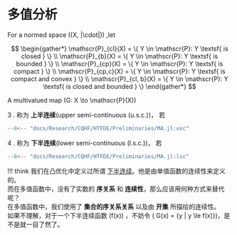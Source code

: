 # 多值分析

For a normed space \((X, \|\cdot\|)\) ,let 

$$ \begin{gather*}
    \mathscr{P}_{cl}(X) = \{ Y \in \mathscr{P}: Y \textsf{ is closed } \}   \\
    \mathscr{P}_{b}(X) = \{ Y \in \mathscr{P}: Y \textsf{ is bounded } \}   \\
    \mathscr{P}_{cp}(X) = \{ Y \in \mathscr{P}: Y \textsf{ is compact } \}   \\
    \mathscr{P}_{cp,c}(X) = \{ Y \in \mathscr{P}: Y \textsf{ is compact and convex } \}   \\
    \mathscr{P}_{cl, b}(X) = \{ Y \in \mathscr{P}: Y \textsf{ is closed and bounded } \}   
\end{gather*} $$


A multivalued map \(G: X \to \mathscr{P}(X)\)

3 . 称为 **上半连续**(upper semi-continuous (u.s.c.))， 若


```julia
--8<-- "docs/Research/CQHF/HTFDE/Preliminaries/MA.jl:usc"
```

4 . 称为 **下半连续**(lower semi-continuous (l.s.c.))， 若

```julia
--8<-- "docs/Research/CQHF/HTFDE/Preliminaries/MA.jl:lsc"
```

!!! think
    我们在凸优化中定义过所谓 [下半连续](../../../../ConvexOptimization/Theory/ConvexFunction.md#下半连续)。他是由单值函数的连续性来定义的。  
    而在多值函数中，没有了实数的 **序关系** 和 **连续性**，那么应该用何种方式来替代呢？     
    在多值函数中，我们使用了 **集合的序关系关系** 以及由 **开集** 所描绘的连续性。  
    如果不理解，对于一个下半连续函数 \(f(x)\) ，不妨令 \( G(x) = \{y | y \le f(x)\}\)，是不是就一目了然了。